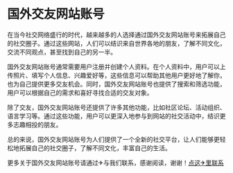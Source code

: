 # 国外交友网站账号

在当今社交网络盛行的时代，越来越多的人选择通过国外交友网站账号来拓展自己的社交圈子。通过这些网站，人们可以结识来自世界各地的朋友，了解不同文化，交流不同观点，甚至找到自己的另一半。

国外交友网站账号通常需要用户注册并创建个人资料。在个人资料中，用户可以上传照片、填写个人信息、兴趣爱好等，这些信息可以帮助其他用户更好地了解你，也为自己提供更多交友机会。同时，国外交友网站账号也提供了搜索和筛选功能，用户可以根据自己的需求和喜好寻找合适的交友对象。

除了交友，国外交友网站账号还提供了许多其他功能，比如社区论坛、活动组织、语言学习等。通过这些功能，用户可以更深入地参与到网站的社交活动中，结识更多志趣相投的朋友。

总的来说，国外交友网站账号为人们提供了一个全新的社交平台，让人们能够更轻松地拓展自己的社交圈子，了解不同文化，丰富自己的生活。

更多关于国外交友网站账号请通过✈与我们联系，感谢阅读，谢谢！[点这✈里联系](https://gg.k02.cc)